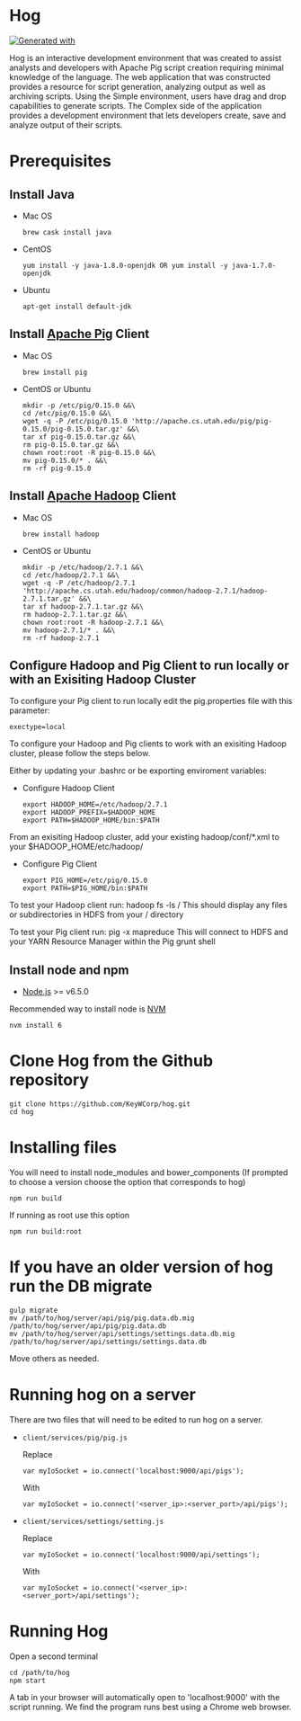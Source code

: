 # Hog
[![Generated with](https://img.shields.io/badge/generated%20with-bangular-blue.svg?style=flat-square)](https://github.com/42Zavattas/generator-bangular)

Hog is an interactive development environment that was created to assist
analysts and developers with Apache Pig script creation requiring minimal
knowledge of the language. The web application that was constructed provides a
resource for script generation, analyzing output as well as archiving scripts.
Using the Simple environment, users have drag and drop capabilities to generate
scripts. The Complex side of the application provides a development environment
that lets developers create, save and analyze output of their scripts.

# Prerequisites
## Install Java

- Mac OS

  ```
  brew cask install java
  ```

- CentOS

  ```
  yum install -y java-1.8.0-openjdk OR yum install -y java-1.7.0-openjdk
  ```

- Ubuntu

  ```
  apt-get install default-jdk
  ```

## Install [Apache Pig](https://pig.apache.org/) Client

- Mac OS

  ```
  brew install pig
  ```

- CentOS or Ubuntu
  ```
  mkdir -p /etc/pig/0.15.0 &&\
  cd /etc/pig/0.15.0 &&\
  wget -q -P /etc/pig/0.15.0 'http://apache.cs.utah.edu/pig/pig-0.15.0/pig-0.15.0.tar.gz' &&\
  tar xf pig-0.15.0.tar.gz &&\
  rm pig-0.15.0.tar.gz &&\
  chown root:root -R pig-0.15.0 &&\
  mv pig-0.15.0/* . &&\
  rm -rf pig-0.15.0 
  ```

## Install [Apache Hadoop](http://hadoop.apache.org/) Client

- Mac OS

  ```
  brew install hadoop
  ```

- CentOS or Ubuntu

  ```
  mkdir -p /etc/hadoop/2.7.1 &&\
  cd /etc/hadoop/2.7.1 &&\
  wget -q -P /etc/hadoop/2.7.1 'http://apache.cs.utah.edu/hadoop/common/hadoop-2.7.1/hadoop-2.7.1.tar.gz' &&\
  tar xf hadoop-2.7.1.tar.gz &&\
  rm hadoop-2.7.1.tar.gz &&\
  chown root:root -R hadoop-2.7.1 &&\
  mv hadoop-2.7.1/* . &&\
  rm -rf hadoop-2.7.1 
  ```

## Configure Hadoop and Pig Client to run locally or with an Exisiting Hadoop Cluster

To configure your Pig client to run locally edit the pig.properties file with this parameter:

  ```
  exectype=local
  ```
 
To configure your Hadoop and Pig clients to work with an exisiting Hadoop cluster, please follow the steps below.

Either by updating your .bashrc or be exporting enviroment variables:

- Configure Hadoop Client

  ```
  export HADOOP_HOME=/etc/hadoop/2.7.1
  export HADOOP_PREFIX=$HADOOP_HOME
  export PATH=$HADOOP_HOME/bin:$PATH 
  ```

From an exisiting Hadoop cluster, add your existing hadoop/conf/*.xml to your $HADOOP_HOME/etc/hadoop/

- Configure Pig Client

  ```
  export PIG_HOME=/etc/pig/0.15.0
  export PATH=$PIG_HOME/bin:$PATH 
  ```

To test your Hadoop client run:
	hadoop fs -ls /
This should display any files or subdirectories in HDFS from your / directory

To test your Pig client run:
	pig -x mapreduce
This will connect to HDFS and your YARN Resource Manager within the Pig grunt shell


## Install node and npm
- [Node.js](https://nodejs.org/en/) >= v6.5.0

Recommended way to install node is [NVM](https://github.com/creationix/nvm)

```
nvm install 6
```

# Clone Hog from the Github repository
```
git clone https://github.com/KeyWCorp/hog.git
cd hog
```

# Installing files
You will need to install node_modules and bower_components
(If prompted to choose a version choose the option that corresponds to hog)

```
npm run build
```
If running as root use this option

```
npm run build:root
```

# If you have an older version of hog run the DB migrate
```
gulp migrate
mv /path/to/hog/server/api/pig/pig.data.db.mig /path/to/hog/server/api/pig/pig.data.db
mv /path/to/hog/server/api/settings/settings.data.db.mig /path/to/hog/server/api/settings/settings.data.db
```
Move others as needed.

# Running hog on a server
There are two files that will need to be edited to run hog on a server.

- `client/services/pig/pig.js`
	 	
 	Replace
 	
	```
	var myIoSocket = io.connect('localhost:9000/api/pigs');
	```
	
	With
	
	```
	var myIoSocket = io.connect('<server_ip>:<server_port>/api/pigs');
	```


- `client/services/settings/setting.js`
 	
 	Replace
 	
	```
	var myIoSocket = io.connect('localhost:9000/api/settings');
	```
	
	With
	
	```
	var myIoSocket = io.connect('<server_ip>:<server_port>/api/settings');
	```	

# Running Hog
Open a second terminal
```
cd /path/to/hog
npm start
```
A tab in your browser will automatically open to 'localhost:9000' with the script
running. We find the program runs best using a Chrome web browser.

